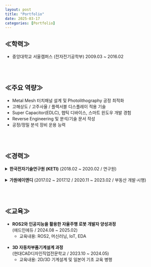 ```yaml
---
layout: post
title: "Portfolio"
date: 2025-03-17
categories: [Portfolio]
---
```


## ≪학력≫
- 중앙대학교 서울캠퍼스 (전자전기공학부)  2009.03 ~ 2016.02

<br><br>

## ≪주요 역량≫
- Metal Mesh 터치패널 설계 및 Photolithography 공정 최적화  <br>
- 고해상도 / 고주사율 / 플렉서블 디스플레이 적용 기술  <br>
- Super Capacitor(EDLC), 햅틱 디바이스, 스마트 윈도우 개발 경험  <br>
- Reverse Engineering 및 분석/기술 문서 작성  <br>
- 공정/정밀 분석 장비 운용 능력

<br><br>

## ≪경력≫

<details>
<summary><strong> 한국전자기술연구원 (KETI)</strong>  (2018.02 ~ 2020.02 / 연구원)</summary><br>

<strong>(1) Metal Mesh 터치패널 개발</strong><br>
- 기존 ITO 전극의 느린 응답 속도 및 유연기판 부적합 문제 해결  <br>
- Metal Mesh 전극 구조 설계 및 Photolithography 공정 조건 최적화  <br>
- 고해상도 / 고주사율 / 플렉서블 디스플레이 제품 적용 가능성 확보  <br><br>

<strong>(2) 거울형 터치패널 개발</strong><br>
- Metal Mesh 전극 기반 Mirror Display용 터치패널 설계 및 공정 개발  <br>
- 고투과율·고반사율을 동시에 확보한 구조 설계  <br><br>

<strong>(3) Stylus Pen + 손 인식 단일 Layer 터치패널 개발</strong><br>
- Stylus Pen + 손 인식 가능한 단일 Layer 터치패널 설계  <br>
- Layer 축소로 공정 간소화 및 생산성 향상  <br>
- 정부 과제 목표 성과 달성  <br><br>

<strong>(4) 햅틱 디바이스 연구</strong><br>
- 전극 패턴 / 입력 파형 / 주파수 변화에 따른 감각 반응 실험 설계  <br>
- 자극 조건에 따라 사용자별 인지 감도 및 반응 다양성 확인  <br><br>

<strong>(5) Super Capacitor (EDLC) 연구</strong><br>
- EDLC 저에너지 밀도 문제 해결을 위한 실험 수행  <br>
- Separator 제거 → Spacer 구조로 대체  <br>
- 에너지 밀도 12~15% 향상이라는 유의미한 실험 결과 확보  <br><br>

<strong>(6) 분석 및 기술 문서 작성</strong><br>
- Apple iPhone, Samsung Galaxy 등 디바이스 구조 / 소재 분석  <br>
- 외부 의뢰 샘플에 대한 정밀 분석 및 분석 결과 제공  <br>
- 시험 결과 보고서 및 정부 과제 보고서 작성  <br><br>

<strong>(7) 설계 및 공정 / 장비 운용 역량</strong><br>
- 포토마스크 설계 역량 보유  <br>
- Photolithography 공정 조건 및 다양한 소재·두께·패턴에 대한 공정 최적화 수행 역량 보유  <br>
- 공정 및 분석 장비 전반에 대한 운용 능력 보유  <br>
| 장비 분류 | 장비 목록 |
|-----------|-----------|
| **Photolithography Equipment** | Spin coater, Lithography Equipment etc |
| **Semiconductor & Display Process Equipment** | DC Sputter, Thermal Evaporator, E-beam evaporator, O2 plasma asher etc |
| **Research Analysis Equipment** | Optical Microscope, Confocal Microscope, AFM, Alpha step, SEM, FESEM, FIB, CP etc |
| **Other Equipment** | Keithley, Oscilloscope, Battery cycler, Laser repair, Screen Printer, Laminator, LFA, FLIR Thermography etc |

</details>

<br>

<details>
<summary><strong> 가원에이앤디</strong> (2017.02 ~ 2017.12 / 2020.11 ~ 2023.02 / 부동산 개발·시행)</summary><br>

<strong>(1) 부동산 개발 및 사업화</strong><br>
- 개발 잠재 토지 발굴 → 사업 기획 및 고객 판매까지 전 과정 수행  <br>
- 지역 여건 분석, 수요 예측, 사업성 검토  <br><br>

<strong>(2) 현장 및 인허가 업무</strong><br>
- 공사 현장 실무 관리 및 점검  <br>
- 토지 및 건축 도면 검토  <br>
- 각종 인허가 진행 업무 (지자체 협의, 서류 제출 등)

</details>

<br><br>

## ≪교육≫
- <strong>ROS2와 인공지능을 활용한 자율주행 로봇 개발자 양성과정</strong>  <br>
  (애드인에듀 / 2024.08 ~ 2025.02)  <br>
  - 교육내용: ROS2, 머신러닝, IoT, EDA  <br><br>
- <strong>3D 자동차부품기계설계 과정</strong>  <br>
  (현대CAD디자인직업전문학교 / 2023.10 ~ 2024.05)  <br>
  - 교육내용: 2D/3D 기계설계 및 일본어 기초 교육 병행
